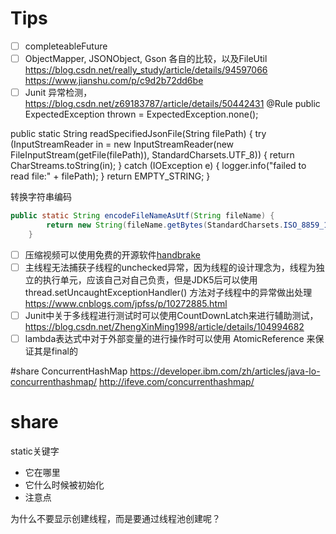 # Tips
- [ ] completeableFuture
- [ ] ObjectMapper, JSONObject, Gson 各自的比较，以及FileUtil https://blog.csdn.net/really_study/article/details/94597066  https://www.jianshu.com/p/c9d2b72dd6be
- [ ] Junit 异常检测，https://blog.csdn.net/z69183787/article/details/50442431
@Rule
public ExpectedException thrown = ExpectedException.none();

public static String readSpecifiedJsonFile(String filePath) {
        try (InputStreamReader in = new InputStreamReader(new FileInputStream(getFile(filePath)), StandardCharsets.UTF_8)) {
            return CharStreams.toString(in);
        } catch (IOException e) {
            logger.info("failed to read file:" + filePath);
        }
        return EMPTY_STRING;
    }

转换字符串编码
```java
public static String encodeFileNameAsUtf(String fileName) {
        return new String(fileName.getBytes(StandardCharsets.ISO_8859_1), StandardCharsets.UTF_8);
    }
```

- [ ] 压缩视频可以使用免费的开源软件[handbrake](https://github.com/HandBrake/HandBrake)
- [ ] 主线程无法捕获子线程的unchecked异常，因为线程的设计理念为，线程为独立的执行单元，应该自己对自己负责，但是JDK5后可以使用thread.setUncaughtExceptionHandler() 方法对子线程中的异常做出处理 https://www.cnblogs.com/jpfss/p/10272885.html
- [ ] Junit中关于多线程进行测试时可以使用CountDownLatch来进行辅助测试，https://blog.csdn.net/ZhengXinMing1998/article/details/104994682
- [ ] lambda表达式中对于外部变量的进行操作时可以使用 AtomicReference 来保证其是final的

#share
ConcurrentHashMap https://developer.ibm.com/zh/articles/java-lo-concurrenthashmap/
http://ifeve.com/concurrenthashmap/

# share
static关键字
- 它在哪里
- 它什么时候被初始化
- 注意点

为什么不要显示创建线程，而是要通过线程池创建呢？
